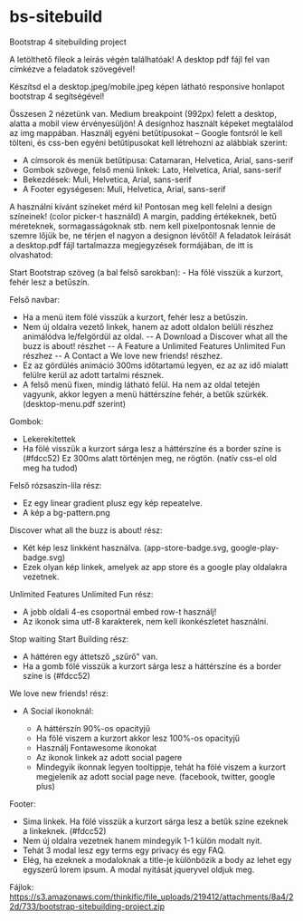# bs-sitebuild
Bootstrap 4 sitebuilding project

A letölthető fileok a leírás végén találhatóak! A desktop pdf fájl fel van címkézve a feladatok szövegével!

Készítsd el a desktop.jpeg/mobile.jpeg képen látható responsive honlapot bootstrap 4 segítségével!

Összesen 2 nézetünk van. Medium breakpoint (992px) felett a desktop, alatta a mobil view érvényesüljön! A designhoz használt képeket megtalálod az img mappában. Használj egyéni betűtípusokat – Google fontsról le kell tölteni, és css-ben egyéni betűtípusokat kell létrehozni az alábbiak szerint:

- A címsorok és menük betűtípusa: Catamaran, Helvetica, Arial, sans-serif
- Gombok szövege, felső menü linkek: Lato, Helvetica, Arial, sans-serif
- Bekezdések: Muli, Helvetica, Arial, sans-serif
- A Footer egységesen: Muli, Helvetica, Arial, sans-serif

A használni kívánt színeket mérd ki! Pontosan meg kell felelni a design színeinek! (color picker-t használd) A margin, padding értékeknek, betű méreteknek, sormagasságoknak stb. nem kell pixelpontosnak lennie de szemre lőjük be, ne térjen el nagyon a designon lévőtől! A feladatok leírását a desktop.pdf fájl tartalmazza megjegyzések formájában, de itt is olvashatod:

Start Bootstrap szöveg (a bal felső sarokban): - Ha fölé visszük a kurzort, fehér lesz a betűszín.

Felső navbar:

- Ha a menü item fölé visszük a kurzort, fehér lesz a betűszín.
- Nem új oldalra vezető linkek, hanem az adott oldalon belüli részhez animálódva le/felgördül az oldal.
-- A Download a Discover what all the buzz is about! részhet
-- A Feature a Unlimited Features Unlimited Fun részhez
-- A Contact a We love new friends! részhez.
- Ez az gördülés animáció 300ms időtartamú legyen, ez az az idő mialatt felülre kerül az adott tartalmi résznek.
- A felső menü fixen, mindig látható felül. Ha nem az oldal tetején vagyunk, akkor legyen a menü háttérszíne fehér, a betűk szürkék. (desktop-menu.pdf szerint)

Gombok:

- Lekerekítettek
- Ha fölé visszük a kurzort sárga lesz a háttérszíne és a border színe is (#fdcc52) Ez 300ms alatt történjen meg, ne rögtön. (natív css-el old meg ha tudod)

Felső rózsaszín-lila rész:

- Ez egy linear gradient plusz egy kép repeatelve.
- A kép a bg-pattern.png

Discover what all the buzz is about! rész:

- Két kép lesz linkként használva. (app-store-badge.svg, google-play-badge.svg)
- Ezek olyan kép linkek, amelyek az app store és a google play oldalakra vezetnek.

Unlimited Features Unlimited Fun rész:

- A jobb oldali 4-es csoportnál embed row-t használj!
- Az ikonok sima utf-8 karakterek, nem kell ikonkészletet használni.

Stop waiting Start Building rész:

- A háttéren egy áttetsző „szűrő" van.
- Ha a gomb fölé visszük a kurzort sárga lesz a háttérszíne és a border színe is (#fdcc52)

We love new friends! rész:

- A Social ikonoknál:

  - A háttérszín 90%-os opacityjű
  - Ha fölé viszem a kurzort akkor lesz 100%-os opacityjű
  - Használj Fontawesome ikonokat
  - Az ikonok linkek az adott social pagere
  - Mindegyik ikonnak legyen tooltippje, tehát ha fölé viszem a kurzort megjelenik az adott social page neve. (facebook, twitter, google plus)

Footer:

- Sima linkek. Ha fölé visszük a kurzort sárga lesz a betűk színe ezeknek a linkeknek. (#fdcc52)
- Nem új oldalra vezetnek hanem mindegyik 1-1 külön modalt nyit.
- Tehát 3 modal lesz egy terms egy privacy és egy FAQ.
- Elég, ha ezeknek a modaloknak a title-je különbözik a body az lehet egy egyszerű lorem ipsum. A modal nyitását jqueryvel oldjuk meg.

Fájlok: https://s3.amazonaws.com/thinkific/file_uploads/219412/attachments/8a4/22d/733/bootstrap-sitebuilding-project.zip
